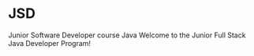 # JSD
Junior Software Developer course Java Welcome to the Junior Full Stack Java Developer Program!
